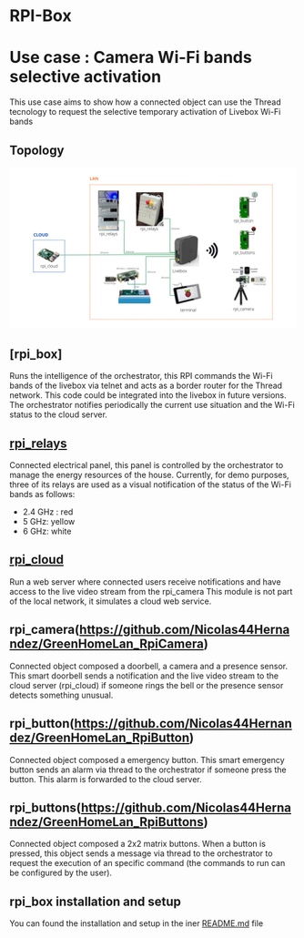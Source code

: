 # RPI-Box

# Use case : Camera Wi-Fi bands selective activation

This use case aims to show how a connected object can use the Thread tecnology to request the selective temporary activation of Livebox Wi-Fi bands

## **Topology**
![Topology](images/general_topology.png)

## [**rpi_box**]
Runs the intelligence of the orchestrator, this RPI commands the Wi-Fi bands of the livebox via telnet and acts as a border router for the Thread network. This code could be integrated into the livebox in future versions.
The orchestrator notifies periodically the current use situation and the Wi-Fi status to the cloud server.

## [**rpi_relays**](https://github.com/Nicolas44Hernandez/GreenHomeLan_RpiPanel)
Connected electrical panel, this panel is controlled by the orchestrator to manage the energy resources of the house.
Currently, for demo purposes, three of its relays are used as a visual notification of the status of the Wi-Fi bands as follows:
- 2.4 GHz : red
- 5 GHz: yellow
- 6 GHz: white

## [**rpi_cloud**](https://github.com/Nicolas44Hernandez/GreenHomeLan_RpiCloud)
Run a web server where connected users receive notifications and have access to the live video stream from the rpi_camera
This module is not part of the local network, it simulates a cloud web service.

## **rpi_camera**(https://github.com/Nicolas44Hernandez/GreenHomeLan_RpiCamera)
Connected object composed a doorbell, a camera and a presence sensor. This smart doorbell sends a notification and the live video stream to the cloud server (rpi_cloud) if someone rings the bell or the presence sensor detects something unusual.

## **rpi_button**(https://github.com/Nicolas44Hernandez/GreenHomeLan_RpiButton)
Connected object composed a emergency button. This smart emergency button sends an alarm via thread to the orchestrator if someone press the button. This alarm is forwarded to the cloud server.

## **rpi_buttons**(https://github.com/Nicolas44Hernandez/GreenHomeLan_RpiButtons)
Connected object composed a 2x2 matrix buttons. When a button is pressed, this object sends a message via thread to the orchestrator to request the execution of an specific command (the commands to run can be configured by the user).
## rpi_box installation and setup
You can found the installation and setup in the iner [README.md](server_box/README.md) file
